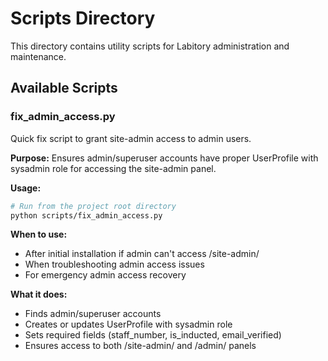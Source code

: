 # Scripts Directory

This directory contains utility scripts for Labitory administration and maintenance.

## Available Scripts

### fix_admin_access.py
Quick fix script to grant site-admin access to admin users.

**Purpose:** Ensures admin/superuser accounts have proper UserProfile with sysadmin role for accessing the site-admin panel.

**Usage:**
```bash
# Run from the project root directory
python scripts/fix_admin_access.py
```

**When to use:**
- After initial installation if admin can't access /site-admin/
- When troubleshooting admin access issues
- For emergency admin access recovery

**What it does:**
- Finds admin/superuser accounts
- Creates or updates UserProfile with sysadmin role
- Sets required fields (staff_number, is_inducted, email_verified)
- Ensures access to both /site-admin/ and /admin/ panels